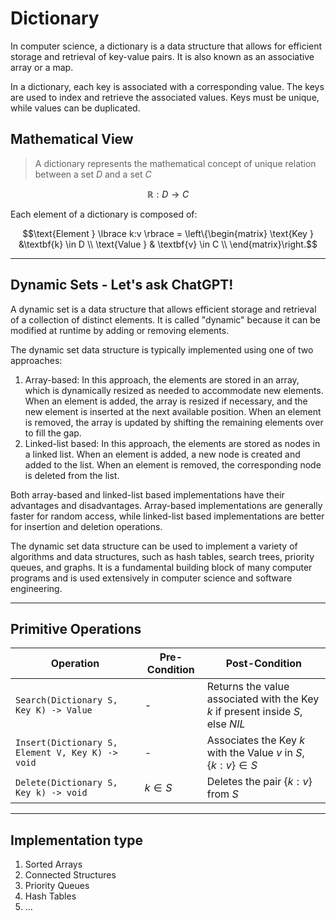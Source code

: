 # Dictionary

In computer science, a dictionary is a data structure that allows for efficient storage and retrieval of key-value pairs. 
It is also known as an associative array or a map.

In a dictionary, each key is associated with a corresponding value. 
The keys are used to index and retrieve the associated values. Keys must be unique, while values can be duplicated.


## Mathematical View 
> A dictionary represents the mathematical concept of unique relation between a set $D$ and a set $C$

$$\mathbb{R} : D \rightarrow C$$

Each element of a dictionary is composed of:

```math
\text{Element } \lbrace k:v \rbrace = \left\{\begin{matrix}
\text{Key } &\textbf{k} \in D \\
\text{Value } & \textbf{v} \in C \\
\end{matrix}\right.
```

---

## Dynamic Sets - Let's ask ChatGPT!

A dynamic set is a data structure that allows efficient storage and retrieval of a collection of distinct elements. 
It is called "dynamic" because it can be modified at runtime by adding or removing elements.

The dynamic set data structure is typically implemented using one of two approaches:
1. Array-based: In this approach, the elements are stored in an array, which is dynamically resized as needed to 
accommodate new elements. When an element is added, the array is resized if necessary, and the new element is 
inserted at the next available position. When an element is removed, the array is updated by shifting the 
remaining elements over to fill the gap. 
2. Linked-list based: In this approach, the elements are stored as nodes in a linked list. 
When an element is added, a new node is created and added to the list. When an element is removed, the corresponding 
node is deleted from the list.

Both array-based and linked-list based implementations have their advantages and disadvantages. Array-based 
implementations are generally faster for random access, while linked-list based implementations are 
better for insertion and deletion operations.

The dynamic set data structure can be used to implement a variety of algorithms and data structures, 
such as hash tables, search trees, priority queues, and graphs. It is a fundamental building block of many computer programs 
and is used extensively in computer science and software engineering.

---

## Primitive Operations

| **Operation**                                    	| **Pre-Condition** 	| **Post-Condition**                                                              	|
|--------------------------------------------------	|-------------------	|---------------------------------------------------------------------------------	|
| `Search(Dictionary S, Key K) -> Value`           	| -                 	| Returns the value associated with the Key $k$ if present inside $S$, else $NIL$ 	|
| `Insert(Dictionary S, Element V, Key K) -> void` 	| -                 	| Associates the Key $k$ with the Value $v$ in $S$, $\lbrace k:v \rbrace \in S$   	|
| `Delete(Dictionary S, Key k) -> void`            	| $k \in S$         	| Deletes the pair $\lbrace k:v \rbrace$ from $S$                                 	|

---

## Implementation type
1. Sorted Arrays
2. Connected Structures
3. Priority Queues
4. Hash Tables
5. ...
